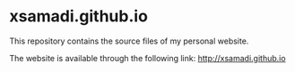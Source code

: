 # xsamadi.github.io

This repository contains the source files of my personal website.

The website is available through the following link:
http://xsamadi.github.io
